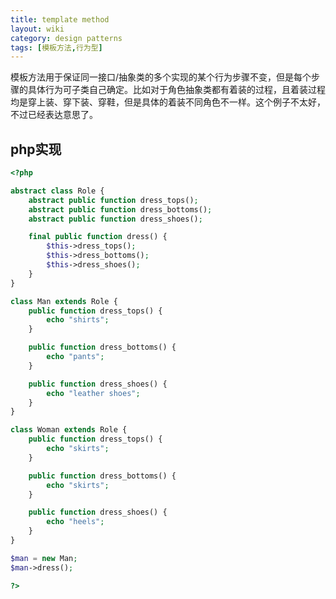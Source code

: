 ```yaml
---
title: template method
layout: wiki
category: design patterns
tags: [模板方法,行为型]
---
```


模板方法用于保证同一接口/抽象类的多个实现的某个行为步骤不变，但是每个步骤的具体行为可子类自己确定。比如对于角色抽象类都有着装的过程，且着装过程均是穿上装、穿下装、穿鞋，但是具体的着装不同角色不一样。这个例子不太好，不过已经表达意思了。

## php实现

~~~php
<?php

abstract class Role {
    abstract public function dress_tops();
    abstract public function dress_bottoms();
    abstract public function dress_shoes();

    final public function dress() {
        $this->dress_tops();
        $this->dress_bottoms();
        $this->dress_shoes();
    }
}

class Man extends Role {
    public function dress_tops() {
        echo "shirts";
    }

    public function dress_bottoms() {
        echo "pants";
    }

    public function dress_shoes() {
        echo "leather shoes";
    }
}

class Woman extends Role {
    public function dress_tops() {
        echo "skirts";
    }

    public function dress_bottoms() {
        echo "skirts";
    }

    public function dress_shoes() {
        echo "heels";
    }
}

$man = new Man;
$man->dress();

?>
~~~